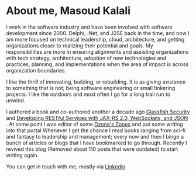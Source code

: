 # About me, Masoud Kalali

I work in the software industry and have been involved with software development since 2000. Delphi, .Net, and J2SE back in the time, and now I am more focused on technical leadership, cloud, architecture, and getting organizations closer to realizing their potential and goals. My responsibilities are more in ensuring alignments and assisting organizations with tech strategy, architecture, adoption of new technologies and practices, planning, and implementations when the area of impact is across organization boundaries.

I like the thrill of innovating, building, or rebuilding. It is as giving existence to something that is not; being software engineering or small tinkering projects. I like the outdoors and most often I go for a long trail run to unwind.

I authored a book and co-authored another a decade ago [Glassfish Security](https://www.amazon.com/GlassFish-Security-Masoud-Kalali/dp/1847199380) and [Developing RESTful Services with JAX-RS 2.0, WebSockets, and JSON
](https://www.amazon.com/gp/product/1782178120/). At some point I was editor of some [Dzone's Zones](https://dzone.com/users/89352/Kalali.html) and put some writing into that portal Whenever I get the chance I read books ranging from sci-fi and fantasy to leadership and management; every now and then I binge a bunch of articles or blogs that I have bookmarked to go through. Recently I revived this blog (Removed about 110 posts that were outdated) to start writing again.

You can get in touch with me, mostly via [Linkedin](https://www.linkedin.com/in/masoudkalali/)

